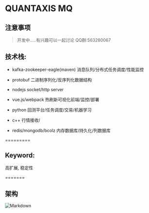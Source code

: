 # QUANTAXIS MQ


## 注意事项

> 开发中.....有兴趣可以一起讨论  QQ群:563280067


## 技术栈:

- kafka-zookeeper-eagle(maven)  消息队列/分布式任务调度/性能监控

- protobuf 二进制序列化/反序列化数据结构

- nodejs socket/http server

- vue.js/webpack  热刷新可视化前端/监控/部署

- python  回测平台/任务调度/交易/机器学习

- c++ 行情接收/

- redis/mongodb/bcolz  内存数据库/持久化/列数据库

=========

## Keyword:

高扩展, 稳定性

=======

## 架构

![Markdown](http://i4.buimg.com/1949/ec016a8c398a08e3.png)